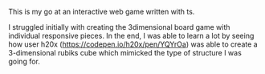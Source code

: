 This is my go at an interactive web game written with ts.

I struggled initially with creating the 3dimensional board game 
with individual responsive pieces.  In the end, I was able to learn a
lot by seeing how user h20x (https://codepen.io/h20x/pen/YQYrOa) was
able to create a 3-dimensional rubiks cube which mimicked the type of
structure I was going for.  
